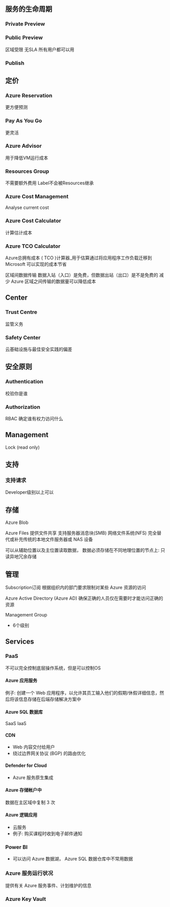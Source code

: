 ## 服务的生命周期
### Private Preview
### Public Preview
区域受限
无SLA
所有用户都可以用
### Publish

## 定价
### Azure Reservation
更方便预测
### Pay As You Go
更灵活

### Azure Advisor
用于降低VM运行成本

### Resources Group
不需要额外费用
Label不会被Resources继承

### Azure Cost Management 
Analyse current cost

### Azure Cost Calculator
计算估计成本

### Azure TCO Calculator 
Azure总拥有成本 ( TCO )计算器_用于估算通过将应用程序工作负载迁移到 Microsoft 可以实现的成本节省

区域间数据传输
数据入站（入口）是免费，但数据出站（出口）是不是免费的
减少 Azure 区域之间传输的数据量可以降低成本
## Center
### Trust Centre
监管义务
### Safety Center
云基础设施与最佳安全实践的偏差
## 安全原则
### Authentication
校验你是谁
### Authorization
RBAC
确定谁有权力访问什么

## Management
Lock (read only)

## 支持
### 支持请求
Developer级别以上可以
## 存储
Azure Blob

Azure Files
提供文件共享 支持服务器消息块(SMB) 网络文件系统(NFS) 
完全替代或补充传统的本地文件服务器或 NAS 设备



可以从辅助位置以及主位置读取数据， 数据必须存储在不同地理位置的节点上: 只读异地冗余存储

## 管理

Subscription订阅
根据组织内的部门要求限制对某些 Azure 资源的访问

Azure Active Directory (Azure AD) 
确保正确的人员仅在需要时才能访问正确的资源

Management Group
- 6个级别
## Services
### PaaS
不可以完全控制底层操作系统，但是可以控制OS
#### Azure 应用服务
例子: 创建一个 Web 应用程序，以允许其员工输入他们的假期/休假详细信息，然后将该信息存储在后端存储解决方案中
#### Azure SQL 数据库
SaaS
IaaS

#### CDN
- Web 内容交付给用户
- 绕过边界网关协议 (BGP) 的路由优化

#### Defender for Cloud
- Azure 服务原生集成
#### Azure 存储帐户中
数据在主区域中复制 3 次
#### Azure 逻辑应用
- 云服务
- 例子: 购买课程时收到电子邮件通知

### Power BI
- 可以访问 Azure 数据湖， Azure SQL 数据仓库中不常用数据

### Azure 服务运行状况 
提供有关 Azure 服务事件、计划维护的信息
### Azure Key Vault